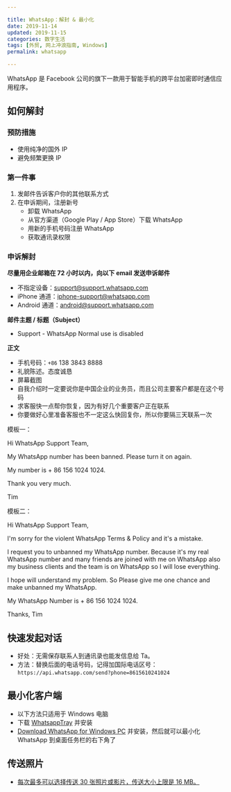 ```yaml
---

title: WhatsApp：解封 & 最小化
date: 2019-11-14    
updated: 2019-11-15  
categories: 数字生活 
tags: [外贸, 网上冲浪指南, Windows]  
permalink: whatsapp

---
```


WhatsApp 是 Facebook 公司的旗下一款用于智能手机的跨平台加密即时通信应用程序。

<!-- more -->

## 如何解封

### 预防措施

- 使用纯净的国外 IP
- 避免频繁更换 IP


### 第一件事

1. 发邮件告诉客户你的其他联系方式
2. 在申诉期间，注册新号
	- 卸载 WhatsApp
	- 从官方渠道（Google Play / App Store）下载 WhatsApp
	- 用新的手机号码注册 WhatsApp
	- 获取通讯录权限

### 申诉解封

**尽量用企业邮箱在 72 小时以内，向以下 email 发送申诉邮件**

- 不指定设备：support@support.whatsapp.com
- iPhone 通道：iphone-support@whatsapp.com
- Android 通道：android@support.whatsapp.com



**邮件主题 / 标题（Subject）**

- Support - WhatsApp Normal use is disabled



**正文**

- 手机号码：`+86` 138 3843 8888
- 礼貌陈述。态度诚恳
- 屏幕截图
- 自我介绍时一定要说你是中国企业的业务员，而且公司主要客户都是在这个号码
- 求客服快一点帮你恢复，因为有好几个重要客户正在联系
- 你要做好心里准备客服也不一定这么快回复你，所以你要隔三天联系一次



模板一：

Hi WhatsApp Support Team,

My WhatsApp number has been banned. Please turn it on again. 

My number is + 86 156 1024 1024.

Thank you very much. 

Tim



模板二：

Hi WhatsApp Support Team,

I'm sorry for the violent WhatsApp Terms & Policy and it's a mistake.

I request you to unbanned my WhatsApp number. Because it's my real
WhatsApp number and many friends are joined with me on WhatsApp also my business clients and the team is on WhatsApp so I will lose everything. 

I hope will understand my problem. So Please give me one chance and make unbanned my WhatsApp.

My WhatsApp Number is + 86 156 1024 1024.

Thanks,
Tim




## 快速发起对话

- 好处：无需保存联系人到通讯录也能发信息给 Ta。
- 方法：替换后面的电话号码，记得加国际电话区号：
  `https://api.whatsapp.com/send?phone=8615610241024`


## 最小化客户端

- 以下方法只适用于 Windows 电脑
- 下载 [WhatsappTray](https://github.com/D4koon/WhatsappTray/releases) 并安装
- [Download WhatsApp for Windows PC](https://www.whatsapp.com/download) 并安装，然后就可以最小化 WhatsApp 到桌面任务栏的右下角了



## 传送照片

- [每次最多可以选择传送 30 张照片或影片，传送大小上限是 16 MB。](https://faq.whatsapp.com/zh_cn/web/28080001/?category=5245251)